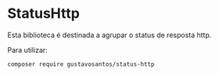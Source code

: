 # StatusHttp

Esta biblioteca é destinada a agrupar o status de resposta http. 

Para utilizar:
```bash
composer require gustavosantos/status-http
```